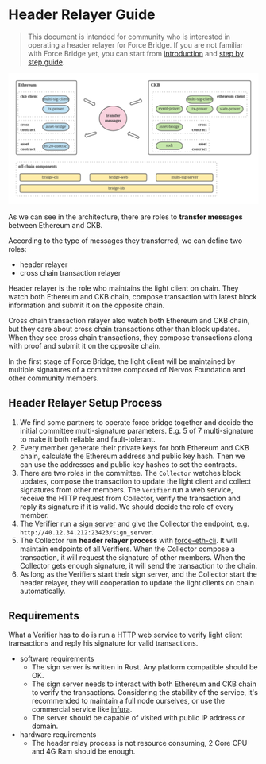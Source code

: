 # Header Relayer Guide

> This document is intended for community who is interested in operating a header relayer for Force Bridge. If you are not familiar with Force Bridge yet, you can start from [introduction](./introduction.md) and [step by step guide](./step-by-step-guide.md).

![architecture](./media/multi-sig-architecture.png)

As we can see in the architecture, there are roles to **transfer messages** between Ethereum and CKB.

According to the type of messages they transferred, we can define two roles:
- header relayer
- cross chain transaction relayer

Header relayer is the role who maintains the light client on chain. They watch both Ethereum and CKB chain, compose transaction with latest block information and submit it on the opposite chain.

Cross chain transaction relayer also watch both Ethereum and CKB chain, but they care about cross chain transactions other than block updates. When they see cross chain transactions, they compose transactions along with proof and submit it on the opposite chain.

In the first stage of Force Bridge, the light client will be maintained by multiple signatures of a committee composed of Nervos Foundation and other community members.

## Header Relayer Setup Process

1. We find some partners to operate force bridge together and decide the initial committee multi-signature parameters. E.g. 5 of 7 multi-signature to make it both reliable and fault-tolerant.
2. Every member generate their private keys for both Ethereum and CKB chain, calculate the Ethereum address and public key hash. Then we can use the addresses and public key hashes to set the contracts.
3. There are two roles in the committee. The `Collector` watches block updates, compose the transaction to update the light client and collect signatures from other members. The `Verifier` run a web service, receive the HTTP request from Collector, verify the transaction and reply its signature if it is valid. We should decide the role of every member.
4. The Verifier run a [sign server](https://github.com/nervosnetwork/sign-server) and give the Collector the endpoint, e.g. `http://40.12.34.212:23423/sign_server`.
5. The Collector run **header relayer process** with [force-eth-cli](https://github.com/nervosnetwork/force-bridge-eth/blob/main/offchain-modules/cli/Cargo.toml). It will maintain endpoints of all Verifiers. When the Collector compose a transaction, it will request the signature of other members. When the Collector gets enough signature, it will send the transaction to the chain.
6. As long as the Verifiers start their sign server, and the Collector start the header relayer, they will cooperation to update the light clients on chain automatically.

## Requirements

What a Verifier has to do is run a HTTP web service to verify light client transactions and reply his signature for valid transactions.

- software requirements
    - The sign server is written in Rust. Any platform compatible should be OK.
    - The sign server needs to interact with both Ethereum and CKB chain to verify the transactions. Considering the stability of the service, it's recommended to maintain a full node ourselves, or use the commercial service like [infura](https://infura.io/).
    - The server should be capable of visited with public IP address or domain.
- hardware requirements
    - The header relay process is not resource consuming, 2 Core CPU and 4G Ram should be enough.